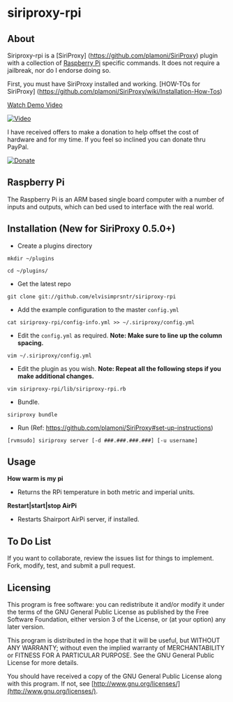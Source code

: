 siriproxy-rpi
=============

About
-----

Siriproxy-rpi is a [SiriProxy] (https://github.com/plamoni/SiriProxy) plugin with a collection of [Raspberry Pi](http://www.raspberrypi.org) specific commands.   It does not require a jailbreak, nor do I endorse doing so.

First, you must have SiriProxy installed and working.  [HOW-TOs for SiriProxy] (https://github.com/plamoni/SiriProxy/wiki/Installation-How-Tos) 

[Watch Demo Video](http://www.youtube.com/watch?v=OHgXp5NL26E) 

[![Video](http://img.youtube.com/vi/OHgXp5NL26E/hqdefault.jpg)](http://www.youtube.com/watch?v=OHgXp5NL26E)

I have received offers to make a donation to help offset the cost of hardware and for my time.  If you feel so inclined you can donate thru PayPal.  

[![Donate](https://www.paypalobjects.com/en_US/i/btn/btn_donateCC_LG.gif)](https://www.paypal.com/cgi-bin/webscr?cmd=_s-xclick&hosted_button_id=SB6A4AFSC5LFQ)  


Raspberry Pi
------------

The Raspberry Pi is an ARM based single board computer with a number of inputs and outputs, which can bed used to interface with the real world.

Installation (New for SiriProxy 0.5.0+)
---------------------------------------

- Create a plugins directory  

`mkdir ~/plugins`  

`cd ~/plugins/` 

- Get the latest repo   

`git clone git://github.com/elvisimprsntr/siriproxy-rpi`

- Add the example configuration to the master `config.yml` 

`cat siriproxy-rpi/config-info.yml >> ~/.siriproxy/config.yml`

- Edit the `config.yml` as required.     **Note: Make sure to line up the column spacing.**

`vim ~/.siriproxy/config.yml`

- Edit the plugin as you wish. **Note: Repeat all the following steps if you make additional changes.**    

`vim siriproxy-rpi/lib/siriproxy-rpi.rb`

- Bundle.  

`siriproxy bundle`

- Run (Ref: https://github.com/plamoni/SiriProxy#set-up-instructions)  

`[rvmsudo] siriproxy server [-d ###.###.###.###] [-u username]`


Usage
-----

**How warm is my pi**
- Returns the RPi temperature in both metric and imperial units. 

**Restart|start|stop AirPi**
- Restarts Shairport AirPi server, if installed.

To Do List
----------

If you want to collaborate, review the issues list for things to implement.  Fork, modify, test, and submit a pull request. 

Licensing
---------

This program is free software: you can redistribute it and/or modify it under the terms of the GNU General Public License as published by the Free Software Foundation, either version 3 of the License, or (at your option) any later version.

This program is distributed in the hope that it will be useful, but WITHOUT ANY WARRANTY; without even the implied warranty of MERCHANTABILITY or FITNESS FOR A PARTICULAR PURPOSE.  See the GNU General Public License for more details.

You should have received a copy of the GNU General Public License along with this program.  If not, see [http://www.gnu.org/licenses/](http://www.gnu.org/licenses/).


